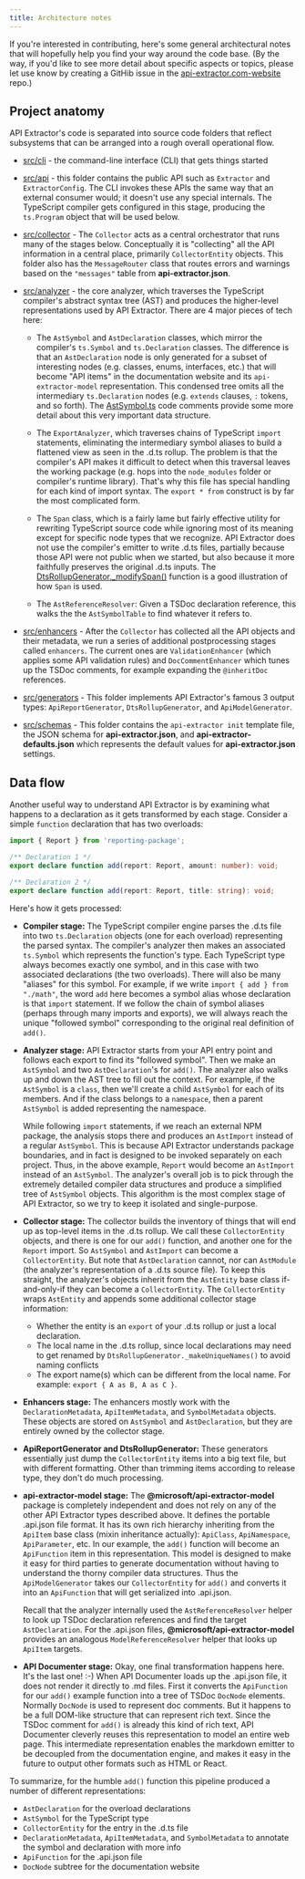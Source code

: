 ```yaml
---
title: Architecture notes
---
```


If you're interested in contributing, here's some general architectural notes that will hopefully help you find
your way around the code base. (By the way, if you'd like to see more detail about specific aspects or topics,
please let use know by creating a GitHib issue in the [api-extractor.com-website](https://github.com/microsoft/api-extractor.com-website/) repo.)

## Project anatomy

API Extractor's code is separated into source code folders that reflect subsystems that can be arranged
into a rough overall operational flow.

- [src/cli](https://github.com/microsoft/rushstack/tree/main/apps/api-extractor/src/cli) -
  the command-line interface (CLI) that gets things started

- [src/api](https://github.com/microsoft/rushstack/tree/main/apps/api-extractor/src/api) -
  this folder contains the public API such as `Extractor` and `ExtractorConfig`. The CLI invokes these
  APIs the same way that an external consumer would; it doesn't use any special internals. The TypeScript
  compiler gets configured in this stage, producing the `ts.Program` object that will be used below.

- [src/collector](https://github.com/microsoft/rushstack/tree/main/apps/api-extractor/src/collector) -
  The `Collector` acts as a central orchestrator that runs many of the stages below. Conceptually it is "collecting"
  all the API information in a central place, primarily `CollectorEntity` objects. This folder also has the
  `MessageRouter` class that routes errors and warnings based on the `"messages"` table from **api-extractor.json**.

- [src/analyzer](https://github.com/microsoft/rushstack/tree/main/apps/api-extractor/src/analyzer) -
  the core analyzer, which traverses the TypeScript compiler's abstract syntax tree (AST) and produces
  the higher-level representations used by API Extractor. There are 4 major pieces of tech here:

  - The `AstSymbol` and `AstDeclaration` classes, which mirror the compiler's `ts.Symbol` and `ts.Declaration`
    classes. The difference is that an `AstDeclaration` node is only generated for a subset of interesting nodes
    (e.g. classes, enums, interfaces, etc.) that will become "API items" in the documentation website and its
    `api-extractor-model` representation. This condensed tree omits all the intermediary `ts.Declaration`
    nodes (e.g. `extends` clauses, `:` tokens, and so forth). The
    [AstSymbol.ts](https://github.com/microsoft/rushstack/blob/main/apps/api-extractor/src/analyzer/AstSymbol.ts)
    code comments provide some more detail about this very important data structure.

  - The `ExportAnalyzer`, which traverses chains of TypeScript `import` statements, eliminating the
    intermediary symbol aliases to build a flattened view as seen in the .d.ts rollup. The problem is
    that the compiler's API makes it difficult to detect when this traversal leaves the working package
    (e.g. hops into the `node_modules` folder or compiler's runtime library). That's why this file has special
    handling for each kind of import syntax. The `export * from` construct is by far the most complicated form.

  - The `Span` class, which is a fairly lame but fairly effective utility for rewriting TypeScript source code
    while ignoring most of its meaning except for specific node types that we recognize. API Extractor does not
    use the compiler's emitter to write .d.ts files, partially because those API were not public when we
    started, but also because it more faithfully preserves the original .d.ts inputs. The
    [DtsRollupGenerator.\_modifySpan()](https://github.com/microsoft/rushstack/blob/716b063f20fd3df82cf8436eeb2528789b0b7c37/apps/api-extractor/src/generators/DtsRollupGenerator.ts#L154)
    function is a good illustration of how `Span` is used.

  - The `AstReferenceResolver`: Given a TSDoc declaration reference, this walks the the `AstSymbolTable` to
    find whatever it refers to.

- [src/enhancers](https://github.com/microsoft/rushstack/tree/main/apps/api-extractor/src/enhancers) -
  After the `Collector` has collected all the API objects and their metadata, we run a series of additional
  postprocessing stages called `enhancers`. The current ones are `ValidationEnhancer` (which applies some
  API validation rules) and `DocCommentEnhancer` which tunes up the TSDoc comments, for example expanding
  the `@inheritDoc` references.

- [src/generators](https://github.com/microsoft/rushstack/tree/main/apps/api-extractor/src/generators) -
  This folder implements API Extractor's famous 3 output types: `ApiReportGenerator`, `DtsRollupGenerator`,
  and `ApiModelGenerator`.

- [src/schemas](https://github.com/microsoft/rushstack/tree/main/apps/api-extractor/src/schemas) -
  This folder contains the `api-extractor init` template file, the JSON schema for **api-extractor.json**,
  and **api-extractor-defaults.json** which represents the default values for **api-extractor.json** settings.

## Data flow

Another useful way to understand API Extractor is by examining what happens to a declaration as it
gets transformed by each stage. Consider a simple `function` declaration that has two overloads:

```ts
import { Report } from 'reporting-package';

/** Declaration 1 */
export declare function add(report: Report, amount: number): void;

/** Declaration 2 */
export declare function add(report: Report, title: string): void;
```

Here's how it gets processed:

- **Compiler stage:** The TypeScript compiler engine parses the .d.ts file into two `ts.Declaration` objects
  (one for each overload) representing the parsed syntax. The compiler's analyzer then makes an associated
  `ts.Symbol` which represents the function's type. Each TypeScript type always becomes exactly one symbol,
  and in this case with two associated declarations (the two overloads). There will also be many
  "aliases" for this symbol. For example, if we write `import { add } from "./math"`, the word `add` here becomes
  a symbol alias whose declaration is that `import` statement. If we follow the chain of symbol aliases (perhaps
  through many imports and exports), we will always reach the unique "followed symbol" corresponding to the original
  real definition of `add()`.

- **Analyzer stage:** API Extractor starts from your API entry point and follows each export to find its
  "followed symbol". Then we make an `AstSymbol` and two `AstDeclaration`'s for `add()`. The analyzer also walks up
  and down the AST tree to fill out the context. For example, if the `AstSymbol` is a `class`, then we'll create
  a child `AstSymbol` for each of its members. And if the class belongs to a `namespace`, then a parent `AstSymbol`
  is added representing the namespace.

  While following `import` statements, if we reach an external NPM package, the analysis stops there and
  produces an `AstImport` instead of a regular `AstSymbol`. This is because API Extractor understands
  package boundaries, and in fact is designed to be invoked separately on each project. Thus, in the above example,
  `Report` would become an `AstImport` instead of an `AstSymbol`. The analyzer's overall job is to pick through
  the extremely detailed compiler data structures and produce a simplified tree of `AstSymbol` objects. This
  algorithm is the most complex stage of API Extractor, so we try to keep it isolated and single-purpose.

- **Collector stage:** The collector builds the inventory of things that will end up as top-level items
  in the .d.ts rollup. We call these `CollectorEntity` objects, and there is one for our `add()` function,
  and another one for the `Report` import. So `AstSymbol` and `AstImport` can become a `CollectorEntity`.
  But note that `AstDeclaration` cannot, nor can `AstModule` (the analyzer's representation of a .d.ts source file).
  To keep this straight, the analyzer's objects inherit from the `AstEntity` base class if-and-only-if they
  can become a `CollectorEntity`. The `CollectorEntity` wraps `AstEntity` and appends some additional
  collector stage information:

  - Whether the entity is an `export` of your .d.ts rollup or just a local declaration.
  - The local name in the .d.ts rollup, since local declarations may need to get renamed
    by `DtsRollupGenerator._makeUniqueNames()` to avoid naming conflicts
  - The export name(s) which can be different from the local name. For example:
    `export { A as B, A as C }`.

- **Enhancers stage:** The enhancers mostly work with the `DeclarationMetadata`, `ApiItemMetadata`, and `SymbolMetadata`
  objects. These objects are stored on `AstSymbol` and `AstDeclaration`, but they are entirely owned by the collector
  stage.

- **ApiReportGenerator and DtsRollupGenerator:** These generators essentially just dump the `CollectorEntity`
  items into a big text file, but with different formatting. Other than trimming items according to release type,
  they don't do much processing.

- **api-extractor-model stage:** The **@microsoft/api-extractor-model** package is completely independent and does not
  rely on any of the other API Extractor types described above. It defines the portable .api.json file format.
  It has its own rich hierarchy inheriting from the `ApiItem` base class (mixin inheritance actually): `ApiClass`,
  `ApiNamespace`, `ApiParameter`, etc. In our example, the `add()` function will become an `ApiFunction` item
  in this representation. This model is designed to make it easy for third parties to generate documentation without
  having to understand the thorny compiler data structures. Thus the `ApiModelGenerator` takes our `CollectorEntity`
  for `add()` and converts it into an `ApiFunction` that will get serialized into .api.json.

  Recall that the analyzer internally used the `AstReferenceResolver` helper to look up TSDoc declaration references
  and find the target `AstDeclaration`. For the .api.json files, **@microsoft/api-extractor-model** provides
  an analogous `ModelReferenceResolver` helper that looks up `ApiItem` targets.

- **API Documenter stage:** Okay, one final transformation happens here. It's the last one! :-) When API Documenter
  loads up the .api.json file, it does not render it directly to .md files. First it converts the `ApiFunction`
  for our `add()` example function into a tree of TSDoc `DocNode` elements. Normally `DocNode` is used to represent
  doc comments. But it happens to be a full DOM-like structure that can represent rich text. Since the TSDoc comment
  for `add()` is already this kind of rich text, API Documenter cleverly reuses this representation to model an
  entire web page. This intermediate representation enables the markdown emitter to be decoupled from the documentation
  engine, and makes it easy in the future to output other formats such as HTML or React.

To summarize, for the humble `add()` function this pipeline produced a number of different representations:

- `AstDeclaration` for the overload declarations
- `AstSymbol` for the TypeScript type
- `CollectorEntity` for the entry in the .d.ts file
- `DeclarationMetadata`, `ApiItemMetadata`, and `SymbolMetadata` to annotate the symbol and declaration with more info
- `ApiFunction` for the .api.json file
- `DocNode` subtree for the documentation website
